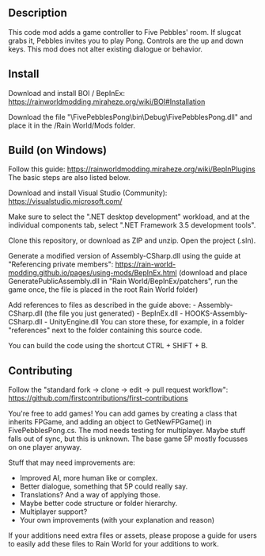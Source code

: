 ## Description
This code mod adds a game controller to Five Pebbles' room. If slugcat grabs it, Pebbles invites you to play Pong. Controls are the up and down keys. This mod does not alter existing dialogue or behavior.


## Install
Download and install BOI / BepInEx: https://rainworldmodding.miraheze.org/wiki/BOI#Installation

Download the file "\FivePebblesPong\bin\Debug\FivePebblesPong.dll" and place it in the /Rain World/Mods folder.


## Build (on Windows)
Follow this guide: https://rainworldmodding.miraheze.org/wiki/BepInPlugins
The basic steps are also listed below.

Download and install Visual Studio (Community): https://visualstudio.microsoft.com/

Make sure to select the ".NET desktop development" workload, and at the individual components tab, select ".NET Framework 3.5 development tools".

Clone this repository, or download as ZIP and unzip. Open the project (.sln).

Generate a modified version of Assembly-CSharp.dll using the guide at "Referencing private members": https://rain-world-modding.github.io/pages/using-mods/BepInEx.html
(download and place GeneratePublicAssembly.dll in "Rain World/BepInEx/patchers", run the game once, the file is placed in the root Rain World folder)

Add references to files as described in the guide above:
	- Assembly-CSharp.dll (the file you just generated)
	- BepInEx.dll
	- HOOKS-Assembly-CSharp.dll
	- UnityEngine.dll
You can store these, for example, in a folder "references" next to the folder containing this source code.

You can build the code using the shortcut CTRL + SHIFT + B.


## Contributing
Follow the "standard fork -> clone -> edit -> pull request workflow": https://github.com/firstcontributions/first-contributions

You're free to add games! You can add games by creating a class that inherits FPGame, and adding an object to GetNewFPGame() in FivePebblesPong.cs.
The mod needs testing for multiplayer. Maybe stuff falls out of sync, but this is unknown. The base game 5P mostly focusses on one player anyway.

Stuff that may need improvements are:
- Improved AI, more human like or complex.
- Better dialogue, something that 5P could really say.
- Translations? And a way of applying those.
- Maybe better code structure or folder hierarchy.
- Multiplayer support?
- Your own improvements (with your explanation and reason)

If your additions need extra files or assets, please propose a guide for users to easily add these files to Rain World for your additions to work.
